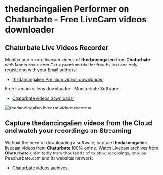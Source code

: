 # thedancingalien Performer on Chaturbate - Free LiveCam videos downloader

## Chaturbate Live Videos Recorder

Monitor and record livecam videos of **thedancingalien** from **Chaturbate** with Moniturbate.com
Get a premium trial for free by just and only registering with your Email address:
* [thedancingalien Premium videos downloader](https://moniturbate.com/request-demo-licence-key.html)

Free livecam videos downloader - Moniturbate Software:
* [Chaturbate videos downloader](https://moniturbate.com/moniturbate-download-software.html)

![thedancingalien livecam videos recorder](https://peachurnet.com/templates/moniturbate-software.png)


## Capture thedancingalien videos from the Cloud and watch your recordings on Streaming

Without the need of downloading a software, capture **thedancingalien** livecam videos from **Chaturbate** 100% online.
Watch Livecam archives from **Chaturbate** unlimitedly from thousands of existing recordings, only on Peachurbate.com and its websites network:
* [Chaturbate videos archives](https://peachurnet.com/)